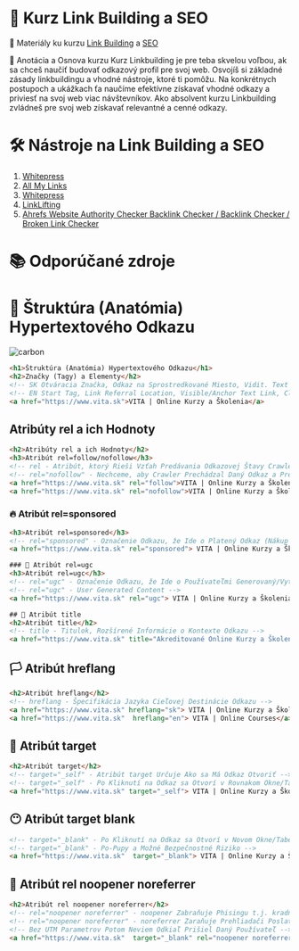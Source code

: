 # 🔗 Kurz Link Building a SEO
💼 Materiály ku kurzu [Link Building](https://www.it-academy.sk/kurz/linkbuilding-i-zaciatocnik/) a [SEO](https://www.it-academy.sk/kurz/zaklady-seo-optimalizacia-pre-vyhladavace-i/)

📑 Anotácia a Osnova kurzu
Kurz Linkbuilding je pre teba skvelou voľbou, ak sa chceš naučiť budovať odkazový profil pre svoj web. Osvojíš si základné zásady linkbuildingu a vhodné nástroje, ktoré ti pomôžu. Na konkrétnych postupoch a ukážkach ťa naučíme efektívne získavať vhodné odkazy a priviesť na svoj web viac návštevníkov. Ako absolvent kurzu Linkbuilding zvládneš pre svoj web získavať relevantné a cenné odkazy.

# 🛠️ Nástroje na Link Building a SEO
1. [Whitepress](https://www.whitepress.com)
2. [All My Links](https://allmylinks.com)
3. [Whitepress](https://www.whitepress.com)
4. [LinkLifting](https://linklifting.com/)
5. [Ahrefs Website Authority Checker Backlink Checker / Backlink Checker / Broken Link Checker](https://ahrefs.com/website-authority-checker)

# 📚 Odporúčané zdroje


# 📏 Štruktúra (Anatómia) Hypertextového Odkazu
![carbon](https://user-images.githubusercontent.com/24510943/215289258-9e4c33e2-55d3-4ee9-81ab-ceb97798063f.png)

```html
<h1>Štruktúra (Anatómia) Hypertextového Odkazu</h1>
<h2>Značky (Tagy) a Elementy</h2>
<!-- SK Otváracia Značka, Odkaz na Sprostredkované Miesto, Vidit. Text Odkazu, Uzatváracia Značka -->
<!-- EN Start Tag, Link Referral Location, Visible/Anchor Text Link, Close Tag -->
<a href="https://www.vita.sk">VITA | Online Kurzy a Školenia</a>
```
## Atribúty rel a ich Hodnoty
```html
<h2>Atribúty rel a ich Hodnoty</h2>  
<h3>Atribút rel=follow/nofollow</h3>
<!-- rel - Atribút, ktorý Rieši Vzťah Predávania Odkazovej Štavy Crawlerom -->
<!-- rel="nofollow" - Nechceme, aby Crawler Prechádzal Daný Odkaz a Prenášal Odkazovú Štavu -->
<a href="https://www.vita.sk" rel="follow">VITA | Online Kurzy a Školenia</a>
<a href="https://www.vita.sk" rel="nofollow">VITA | Online Kurzy a Školenia</a>
```
### 🔥 Atribút rel=sponsored
```html
<h3>Atribút rel=sponsored</h3>
<!-- rel="sponsored" - Označenie Odkazu, že Ide o Platený Odkaz (Nákup Odkazu, Články, PR)-->
<a href="https://www.vita.sk" rel="sponsored"> VITA | Online Kurzy a Školenia</a>
```
```html
### 🤼 Atribút rel=ugc
<h3>Atribút rel=ugc</h3> 
<!-- rel="ugc" - Označenie Odkazu, že Ide o Používateľmi Generovaný/Vytvorený Odkaz. Napríklad Používatelia Tvoria a Píšu Obsah s Odkazmi v Komentároch -->
<!-- rel="ugc" - User Generated Content -->
<a href="https://www.vita.sk" rel="ugc"> VITA | Online Kurzy a Školenia</a>
```
```html
## 🔑 Atribút title
<h2>Atribút title</h2>  
<!-- title - Titulok, Rozšírené Informácie o Kontexte Odkazu -->
<a href="https://www.vita.sk" title="Akreditované Online Kurzy a Školenia">VITA | Online Kurzy a Školenia</a>
```
## 🏳️ Atribút hreflang
```html
<h2>Atribút hreflang</h2>  
<!-- hreflang - Špecifikácia Jazyka Cieľovej Destinácie Odkazu -->
<a href="https://www.vita.sk" hreflang="sk"> VITA | Online Kurzy a Školenia</a>
<a href="https://www.vita.sk"  hreflang="en"> VITA | Online Courses</a>
```
## 🎯 Atribút target
```html
<h2>Atribút target</h2>  
<!-- target="_self" - Atribút target Určuje Ako sa Má Odkaz Otvoriť -->
<!-- target="_self" - Po Kliknutí na Odkaz sa Otvorí v Rovnakom Okne/Tabe Prehliadača -->
<a href="https://www.vita.sk" target="_self"> VITA | Online Kurzy a Školenia</a>
```
## 😶 Atribút target blank
```html
<!-- target="_blank" - Po Kliknutí na Odkaz sa Otvorí v Novom Okne/Tabe Prehliadača -->
<!-- target="_blank" - Po-Pupy a Možné Bezpečnostné Riziko -->
<a href="https://www.vita.sk"  target="_blank"> VITA | Online Kurzy a Školenia</a>
```
## 🔐 Atribút rel noopener noreferrer
```html
<h2>Atribút rel noopener noreferrer</h2>  
<!-- rel="noopener noreferrer" - noopener Zabraňuje Phisingu t.j. kradnutiu Informácií zo Zdrojovej Stránky, pretože Zabraňuje Zneužitie JavaScript Funkcie window.opener -->
<!-- rel="noopener noreferrer" - noreferrer Zaraňuje Prehliadači Poslať Cieľovej Stránky Informácie o Stránke, Odkiaľ Prišiel Používateľ Pomocou HTTP Hlavičky -->
<!-- Bez UTM Parametrov Potom Neviem Odkiaľ Prišiel Daný Používateľ -->
<a href="https://www.vita.sk"  target="_blank" rel="noopener noreferrer">VITA | Online Kurzy a Školenia</a>
```
